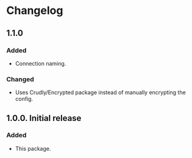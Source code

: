 # Changelog

## 1.1.0

### Added
- Connection naming.

### Changed
- Uses Crudly/Encrypted package instead of manually encrypting the config.

## 1.0.0. Initial release

### Added
- This package.
